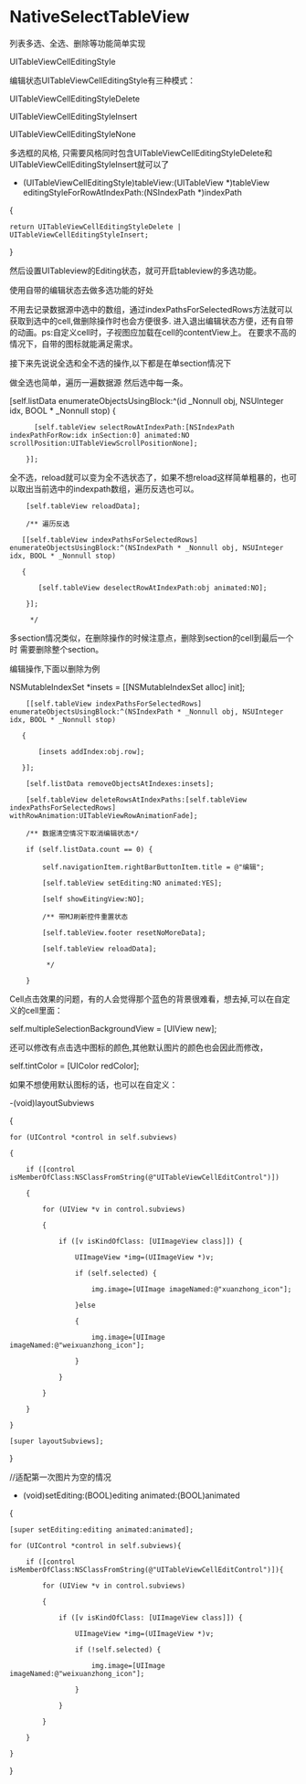 # NativeSelectTableView
列表多选、全选、删除等功能简单实现

UITableViewCellEditingStyle

编辑状态UITableViewCellEditingStyle有三种模式：

UITableViewCellEditingStyleDelete

UITableViewCellEditingStyleInsert

UITableViewCellEditingStyleNone

多选框的风格, 只需要风格同时包含UITableViewCellEditingStyleDelete和UITableViewCellEditingStyleInsert就可以了

- (UITableViewCellEditingStyle)tableView:(UITableView *)tableView editingStyleForRowAtIndexPath:(NSIndexPath *)indexPath

{

    return UITableViewCellEditingStyleDelete | UITableViewCellEditingStyleInsert;
    
}

然后设置UITableview的Editing状态，就可开启tableview的多选功能。

使用自带的编辑状态去做多选功能的好处

不用去记录数据源中选中的数组，通过indexPathsForSelectedRows方法就可以获取到选中的cell,做删除操作时也会方便很多.
进入退出编辑状态方便，还有自带的动画。ps:自定义cell时，子视图应加载在cell的contentView上。
在要求不高的情况下，自带的图标就能满足需求。


接下来先说说全选和全不选的操作,以下都是在单section情况下

做全选也简单，遍历一遍数据源 然后选中每一条。

[self.listData enumerateObjectsUsingBlock:^(id  _Nonnull obj, NSUInteger idx, BOOL * _Nonnull stop) 
{
          
          [self.tableView selectRowAtIndexPath:[NSIndexPath indexPathForRow:idx inSection:0] animated:NO scrollPosition:UITableViewScrollPositionNone];
        
        }];

全不选，reload就可以变为全不选状态了，如果不想reload这样简单粗暴的，也可以取出当前选中的indexpath数组，遍历反选也可以。
        
        [self.tableView reloadData];
        
        /** 遍历反选
       
       [[self.tableView indexPathsForSelectedRows] enumerateObjectsUsingBlock:^(NSIndexPath * _Nonnull obj, NSUInteger idx, BOOL * _Nonnull stop)
       
       {
           
           [self.tableView deselectRowAtIndexPath:obj animated:NO];
        
        }];
        
         */
         
多section情况类似，在删除操作的时候注意点，删除到section的cell到最后一个时 需要删除整个section。

编辑操作,下面以删除为例

NSMutableIndexSet *insets = [[NSMutableIndexSet alloc] init];

        [[self.tableView indexPathsForSelectedRows] enumerateObjectsUsingBlock:^(NSIndexPath * _Nonnull obj, NSUInteger idx, BOOL * _Nonnull stop)
       
       {
           
           [insets addIndex:obj.row];
       
       }];
       
        [self.listData removeObjectsAtIndexes:insets];
        
        [self.tableView deleteRowsAtIndexPaths:[self.tableView indexPathsForSelectedRows] withRowAnimation:UITableViewRowAnimationFade];
        
        /** 数据清空情况下取消编辑状态*/
        
        if (self.listData.count == 0) {
        
            self.navigationItem.rightBarButtonItem.title = @"编辑";
            
            [self.tableView setEditing:NO animated:YES];
            
            [self showEitingView:NO];
            
            /** 带MJ刷新控件重置状态
            
            [self.tableView.footer resetNoMoreData];
            
            [self.tableView reloadData];
            
             */
             
        }
        
Cell点击效果的问题，有的人会觉得那个蓝色的背景很难看，想去掉,可以在自定义的cell里面：

self.multipleSelectionBackgroundView = [UIView new];

还可以修改有点击选中图标的颜色,其他默认图片的颜色也会因此而修改，

self.tintColor = [UIColor redColor];


如果不想使用默认图标的话，也可以在自定义：

-(void)layoutSubviews

{

    for (UIControl *control in self.subviews)
    
    {
    
        if ([control isMemberOfClass:NSClassFromString(@"UITableViewCellEditControl")])
        
        {
        
            for (UIView *v in control.subviews)
            
            {
            
                if ([v isKindOfClass: [UIImageView class]]) {
                
                    UIImageView *img=(UIImageView *)v;
                    
                    if (self.selected) {
                    
                        img.image=[UIImage imageNamed:@"xuanzhong_icon"];
                        
                    }else
                    
                    {
                    
                        img.image=[UIImage imageNamed:@"weixuanzhong_icon"];
                        
                    }
                    
                }
                
            }
            
        }
        
    }
    
    [super layoutSubviews];
    
}


//适配第一次图片为空的情况

- (void)setEditing:(BOOL)editing animated:(BOOL)animated

{

    [super setEditing:editing animated:animated];
    
    for (UIControl *control in self.subviews){
    
        if ([control isMemberOfClass:NSClassFromString(@"UITableViewCellEditControl")]){
        
            for (UIView *v in control.subviews)
            
            {
            
                if ([v isKindOfClass: [UIImageView class]]) {
                
                    UIImageView *img=(UIImageView *)v;
                    
                    if (!self.selected) {
                    
                        img.image=[UIImage imageNamed:@"weixuanzhong_icon"];
                        
                    }
                    
                }
                
            }
            
        }
        
    }
    
}
